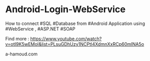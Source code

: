 # Android-Login-WebService



How to connect #SQL #Database from #Android Application using #WebService , #ASP.NET #SOAP

Find more :
https://www.youtube.com/watch?v=otI9K5wEMoI&list=PLsuGDhUzy1NCPtl4XdmnXxRCp60mINA5o

a-hamoud.com
